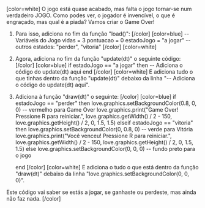 [color=white]
O jogo está quase acabado, mas falta o jogo tornar-se num verdadeiro JOGO. 
Como podes ver, o jogador é invencível, o que é engraçado, 
mas qual é a piada?
Vamos criar o Game Over!

1. Para isso, adiciona no fim da função "load()":
   [/color] [color=blue]
   -- Variáveis do Jogo
   vidas = 3
   pontuacao = 0
   estadoJogo = "a jogar" -- outros estados: "perder", "vitoria"
   [/color] [color=white]
2. Agora, adiciona no fim da função "update(dt)" o seguinte código:
   [/color] [color=blue]
    if estadoJogo == "a jogar" then
	-- Adiciona o código do update(dt) aqui
    end
   [/color] [color=white]
E adiciona tudo o que tinhas dentro da função "update(dt)" debaixo da 
linha "-- Adiciona o código do update(dt) aqui".

3. Adiciona à função "draw(dt)" o seguinte:
   [/color] [color=blue]
   if estadoJogo == "perder" then
        love.graphics.setBackgroundColor(0.8, 0, 0) -- vermelho para Game Over
        love.graphics.print("Game Over! Pressione R para reiniciar.", love.graphics.getWidth() / 2 - 150,
            love.graphics.getHeight() / 2, 0, 1.5, 1.5)
    elseif estadoJogo == "vitoria" then
        love.graphics.setBackgroundColor(0, 0.8, 0) -- verde para Vitória
        love.graphics.print("Você venceu! Pressione R para reiniciar.", love.graphics.getWidth() / 2 - 150,
        love.graphics.getHeight() / 2, 0, 1.5, 1.5)
    else
      love.graphics.setBackgroundColor(0, 0, 0) -- fundo preto para o jogo
   
   end
   [/color] [color=white]
E adiciona o tudo o que está dentro da função "draw(dt)" debaixo da linha 
"love.graphics.setBackgroundColor(0, 0, 0)".

Este código vai saber se estás a jogar, se ganhaste ou perdeste, mas ainda 
não faz nada.
[/color]

